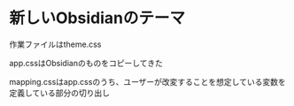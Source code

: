 # 新しいObsidianのテーマ

作業ファイルはtheme.css

app.cssはObsidianのものをコピーしてきた

mapping.cssはapp.cssのうち、ユーザーが改変することを想定している変数を定義している部分の切り出し